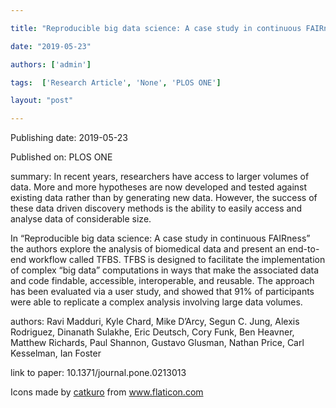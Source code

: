 ---
title: "Reproducible big data science: A case study in continuous FAIRness"
date: "2019-05-23"
authors: ['admin']
tags:  ['Research Article', 'None', 'PLOS ONE']
layout: "post"
---
Publishing date: 2019-05-23

Published on: PLOS ONE

summary: In recent years, researchers have access to larger volumes of data. More and more hypotheses are now developed and tested against existing data rather than by generating new data. However, the success of these data driven discovery methods is the ability to easily access and analyse data of considerable size.

In “Reproducible big data science: A case study in continuous FAIRness” the authors explore the analysis of biomedical data and present an end-to-end workflow called TFBS. TFBS is designed to facilitate the implementation of complex “big data” computations in ways that make the associated data and code findable, accessible, interoperable, and reusable. The approach has been evaluated via a user study, and showed that 91% of participants were able to replicate a complex analysis involving large data volumes.

authors: Ravi Madduri, Kyle Chard, Mike D’Arcy, Segun C. Jung, Alexis Rodriguez, Dinanath Sulakhe, Eric Deutsch, Cory Funk, Ben Heavner, Matthew Richards, Paul Shannon, Gustavo Glusman, Nathan Price, Carl Kesselman, Ian Foster

link to paper: 10.1371/journal.pone.0213013

Icons made by <a href="https://www.flaticon.com/free-icon/bookshelves_3576884" title="catkuro">catkuro</a> from <a href="https://www.flaticon.com/" title="Flaticon"> www.flaticon.com</a>